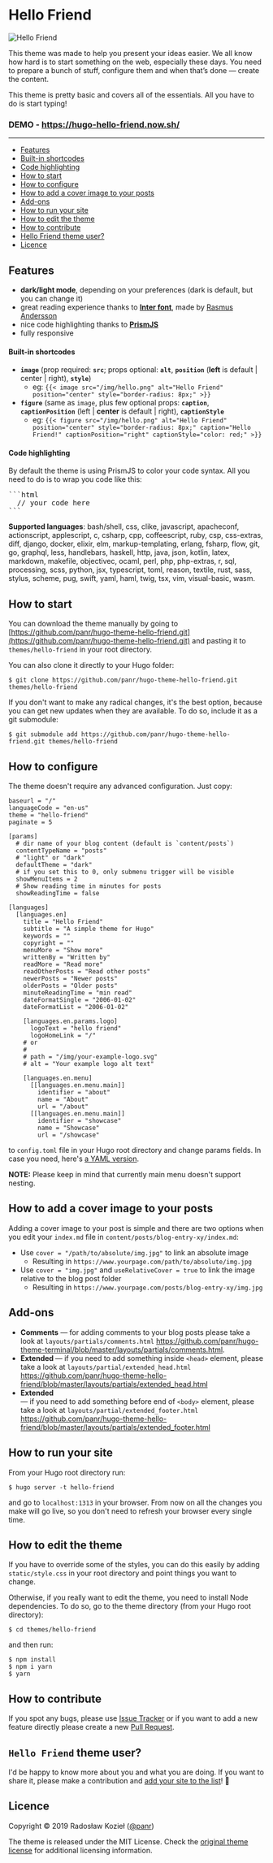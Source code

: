 # Hello Friend

![Hello Friend](https://github.com/panr/hugo-theme-hello-friend/blob/master/images/screenshot.png?raw=true)

This theme was made to help you present your ideas easier. We all know how hard is to start something on the web, especially these days. You need to prepare a bunch of stuff, configure them and when that’s done — create the content.

This theme is pretty basic and covers all of the essentials. All you have to do is start typing!

### DEMO - https://hugo-hello-friend.now.sh/

---

- [Features](#features)
- [Built-in shortcodes](#built-in-shortcodes)
- [Code highlighting](#code-highlighting)
- [How to start](#how-to-start)
- [How to configure](#how-to-configure)
- [How to add a cover image to your posts](#how-to-add-a-cover-image-to-your-posts)
- [Add-ons](#add-ons)
- [How to run your site](#how-to-run-your-site)
- [How to edit the theme](#how-to-edit-the-theme)
- [How to contribute](#how-to-contribute)
- [Hello Friend theme user?](#hello-friend-theme-user)
- [Licence](#licence)

## Features

- **dark/light mode**, depending on your preferences (dark is default, but you can change it)
- great reading experience thanks to [**Inter font**](https://rsms.me/inter/), made by [Rasmus Andersson](https://rsms.me/about/)
- nice code highlighting thanks to [**PrismJS**](https://prismjs.com)
- fully responsive

#### Built-in shortcodes

- **`image`** (prop required: **`src`**; props optional: **`alt`**, **`position`** (**left** is default | center | right), **`style`**)
  - eg: `{{< image src="/img/hello.png" alt="Hello Friend" position="center" style="border-radius: 8px;" >}}`
- **`figure`** (same as `image`, plus few optional props: **`caption`**, **`captionPosition`** (left | **center** is default | right), **`captionStyle`**
  - eg: `{{< figure src="/img/hello.png" alt="Hello Friend" position="center" style="border-radius: 8px;" caption="Hello Friend!" captionPosition="right" captionStyle="color: red;" >}}`

#### Code highlighting

By default the theme is using PrismJS to color your code syntax. All you need to do is to wrap you code like this:

<pre>
```html
  // your code here
```
</pre>

**Supported languages**: bash/shell, css, clike, javascript, apacheconf, actionscript, applescript, c, csharp, cpp, coffeescript, ruby, csp, css-extras, diff, django, docker, elixir, elm, markup-templating, erlang, fsharp, flow, git, go, graphql, less, handlebars, haskell, http, java, json, kotlin, latex, markdown, makefile, objectivec, ocaml, perl, php, php-extras, r, sql, processing, scss, python, jsx, typescript, toml, reason, textile, rust, sass, stylus, scheme, pug, swift, yaml, haml, twig, tsx, vim, visual-basic, wasm.

## How to start

You can download the theme manually by going to [https://github.com/panr/hugo-theme-hello-friend.git](https://github.com/panr/hugo-theme-hello-friend.git) and pasting it to `themes/hello-friend` in your root directory.

You can also clone it directly to your Hugo folder:

```
$ git clone https://github.com/panr/hugo-theme-hello-friend.git themes/hello-friend
```

If you don't want to make any radical changes, it's the best option, because you can get new updates when they are available. To do so, include it as a git submodule:

```
$ git submodule add https://github.com/panr/hugo-theme-hello-friend.git themes/hello-friend
```

## How to configure

The theme doesn't require any advanced configuration. Just copy:

```
baseurl = "/"
languageCode = "en-us"
theme = "hello-friend"
paginate = 5

[params]
  # dir name of your blog content (default is `content/posts`)
  contentTypeName = "posts"
  # "light" or "dark"
  defaultTheme = "dark"
  # if you set this to 0, only submenu trigger will be visible
  showMenuItems = 2
  # Show reading time in minutes for posts
  showReadingTime = false

[languages]
  [languages.en]
    title = "Hello Friend"
    subtitle = "A simple theme for Hugo"
    keywords = ""
    copyright = ""
    menuMore = "Show more"
    writtenBy = "Written by"
    readMore = "Read more"
    readOtherPosts = "Read other posts"
    newerPosts = "Newer posts"
    olderPosts = "Older posts"
    minuteReadingTime = "min read"
    dateFormatSingle = "2006-01-02"
    dateFormatList = "2006-01-02"

    [languages.en.params.logo]
      logoText = "hello friend"
      logoHomeLink = "/"
    # or
    #
    # path = "/img/your-example-logo.svg"
    # alt = "Your example logo alt text"

    [languages.en.menu]
      [[languages.en.menu.main]]
        identifier = "about"
        name = "About"
        url = "/about"
      [[languages.en.menu.main]]
        identifier = "showcase"
        name = "Showcase"
        url = "/showcase"
```

to `config.toml` file in your Hugo root directory and change params fields. In case you need, here's [a YAML version](https://gist.github.com/panr/8f9b363e358aaa33f6d353c77feee959).

**NOTE:** Please keep in mind that currently main menu doesn't support nesting.

## How to add a cover image to your posts

Adding a cover image to your post is simple and there are two options when you edit your `index.md` file in `content/posts/blog-entry-xy/index.md`:

* Use `cover = "/path/to/absolute/img.jpg"` to link an absolute image
  * Resulting in `https://www.yourpage.com/path/to/absolute/img.jpg`
* Use `cover = "img.jpg"` and `useRelativeCover = true` to link the image relative to the blog post folder
  * Resulting in `https://www.yourpage.com/posts/blog-entry-xy/img.jpg`

## Add-ons

- **Comments** — for adding comments to your blog posts please take a look at `layouts/partials/comments.html` https://github.com/panr/hugo-theme-terminal/blob/master/layouts/partials/comments.html.
- **Extended <head>** — if you need to add something inside `<head>` element, please take a look at `layouts/partial/extended_head.html` https://github.com/panr/hugo-theme-hello-friend/blob/master/layouts/partials/extended_head.html
- **Extended <footer>** — if you need to add something before end of `<body>` element, please take a look at `layouts/partial/extended_footer.html` https://github.com/panr/hugo-theme-hello-friend/blob/master/layouts/partials/extended_footer.html

## How to run your site

From your Hugo root directory run:

```
$ hugo server -t hello-friend
```

and go to `localhost:1313` in your browser. From now on all the changes you make will go live, so you don't need to refresh your browser every single time.

## How to edit the theme

If you have to override some of the styles, you can do this easily by adding `static/style.css` in your root directory and point things you want to change.

Otherwise, if you really want to edit the theme, you need to install Node dependencies. To do so, go to the theme directory (from your Hugo root directory):

```
$ cd themes/hello-friend
```

and then run:

```
$ npm install
$ npm i yarn
$ yarn
```

## How to contribute

If you spot any bugs, please use [Issue Tracker](https://github.com/panr/hugo-theme-hello-friend/issues) or if you want to add a new feature directly please create a new [Pull Request](https://github.com/panr/hugo-theme-hello-friend/pulls).

## `Hello Friend` theme user?

I'd be happy to know more about you and what you are doing. If you want to share it, please make a contribution and [add your site to the list](https://github.com/panr/hugo-theme-hello-friend/blob/master/USERS.md)! 🤗

## Licence

Copyright © 2019 Radosław Kozieł ([@panr](https://twitter.com/panr))

The theme is released under the MIT License. Check the [original theme license](https://github.com/panr/hugo-theme-hello-friend/blob/master/LICENSE.md) for additional licensing information.
